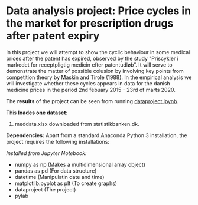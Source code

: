 # Data analysis project: Price cycles in the market for prescription drugs after patent expiry

In this project we will attempt to show the cyclic behaviour in some medical prices after the patent has expired, observed by the study "Priscykler i markedet for receptpligtig medicin efter patentudløb”. It will serve to demonstrate the matter of possible colusion by involving key points from competition theory by Maskin and Tirole (1988). In the empirical analysis we will investigate whether these cycles appears in data for the danish medicine prices in the period 2nd febuary 2015 - 23rd of marts 2020.

The **results** of the project can be seen from running [dataproject.ipynb](dataproject.ipynb).

This **loades one dataset**:

1. meddata.xlsx downloaded from statistikbanken.dk.

**Dependencies:** Apart from a standard Anaconda Python 3 installation, the project requires the following installations:

*Installed from Jupyter Notebook:*
- numpy as np (Makes a multidimensional array object)
- pandas as pd (For data structure)
- datetime (Manipulatin date and time)
- matplotlib.pyplot as plt (To create graphs)
- dataproject (The project)
- pylab